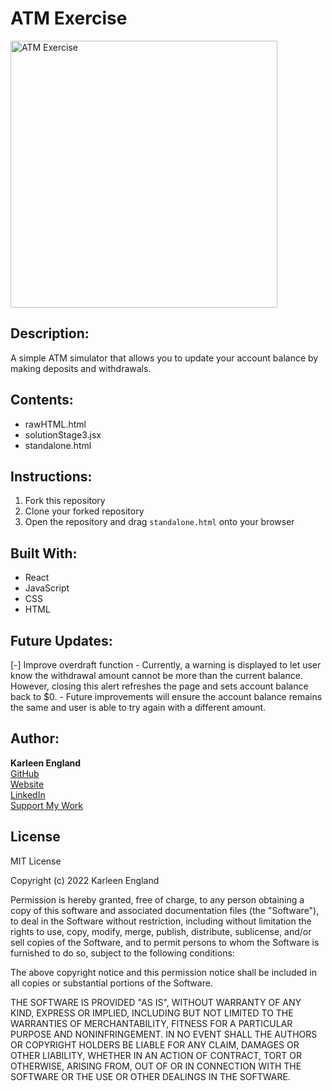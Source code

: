 # ATM Exercise
<img width="427" alt="ATM Exercise" src="https://user-images.githubusercontent.com/99510271/175344424-25b20293-a4d8-4d2d-a2e1-1628ddf69a5f.png">


## Description:
A simple ATM simulator that allows you to update your account balance by making deposits and withdrawals.


## Contents:
- rawHTML.html
- solutionStage3.jsx
- standalone.html

## Instructions:
1. Fork this repository
2. Clone your forked repository
3. Open the repository and drag `standalone.html` onto your browser

## Built With:
- React
- JavaScript
- CSS
- HTML

## Future Updates:
[-] Improve overdraft function
    - Currently, a warning is displayed to let user know the withdrawal amount cannot be more than the current balance. However, closing this alert refreshes the page and sets account balance back to $0.
    - Future improvements will ensure the account balance remains the same and user is able to try again with a different amount.

## Author:
**Karleen England**
<br>
<a href="https://github.com/ksengland" target="_blank">GitHub</a>
<br>
<a href="https://ksengland.github.io" target="_blank">Website</a>
<br>
<a href="https://www.linkedin.com/in/karleenengland/" target="_blank">LinkedIn</a>
<br>
<a href="https://www.buymeacoffee.com/ksengland" target="_blank">Support My Work</a>

## License
MIT License

Copyright (c) 2022 Karleen England

Permission is hereby granted, free of charge, to any person obtaining a copy
of this software and associated documentation files (the "Software"), to deal
in the Software without restriction, including without limitation the rights
to use, copy, modify, merge, publish, distribute, sublicense, and/or sell
copies of the Software, and to permit persons to whom the Software is
furnished to do so, subject to the following conditions:

The above copyright notice and this permission notice shall be included in all
copies or substantial portions of the Software.

THE SOFTWARE IS PROVIDED "AS IS", WITHOUT WARRANTY OF ANY KIND, EXPRESS OR
IMPLIED, INCLUDING BUT NOT LIMITED TO THE WARRANTIES OF MERCHANTABILITY,
FITNESS FOR A PARTICULAR PURPOSE AND NONINFRINGEMENT. IN NO EVENT SHALL THE
AUTHORS OR COPYRIGHT HOLDERS BE LIABLE FOR ANY CLAIM, DAMAGES OR OTHER
LIABILITY, WHETHER IN AN ACTION OF CONTRACT, TORT OR OTHERWISE, ARISING FROM,
OUT OF OR IN CONNECTION WITH THE SOFTWARE OR THE USE OR OTHER DEALINGS IN THE
SOFTWARE.

